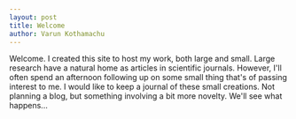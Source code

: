```yaml
---
layout: post
title: Welcome
author: Varun Kothamachu
---
```


Welcome.  I created this site to host my work, both large and small.  Large research have a natural home as articles  in scientific journals.  However, I'll often spend an afternoon following up on some small thing that's of passing interest to me.  I would like to keep a journal of these small creations.  Not planning a blog, but something involving a bit more novelty.  We'll see what happens...
